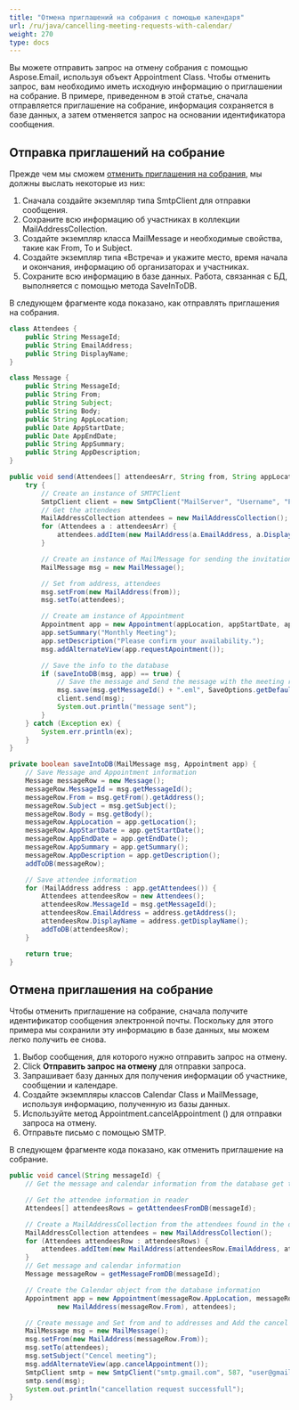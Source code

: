 ```yaml
---
title: "Отмена приглашений на собрания с помощью календаря"
url: /ru/java/cancelling-meeting-requests-with-calendar/
weight: 270
type: docs
---
```



Вы можете отправить запрос на отмену собрания с помощью Aspose.Email, используя объект Appointment Class. Чтобы отменить запрос, вам необходимо иметь исходную информацию о приглашении на собрание. В примере, приведенном в этой статье, сначала отправляется приглашение на собрание, информация сохраняется в базе данных, а затем отменяется запрос на основании идентификатора сообщения.
## **Отправка приглашений на собрание**
Прежде чем мы сможем [отменить приглашения на собрания](#cancelling-meeting-request), мы должны выслать некоторые из них:

1. Сначала создайте экземпляр типа SmtpClient для отправки сообщения.
1. Сохраните всю информацию об участниках в коллекции MailAddressCollection.
1. Создайте экземпляр класса MailMessage и необходимые свойства, такие как From, To и Subject.
1. Создайте экземпляр типа «Встреча» и укажите место, время начала и окончания, информацию об организаторах и участниках.
1. Сохраните всю информацию в базе данных. Работа, связанная с БД, выполняется с помощью метода SaveInToDB.

В следующем фрагменте кода показано, как отправлять приглашения на собрания.



~~~Java
class Attendees {
    public String MessageId;
    public String EmailAddress;
    public String DisplayName;
}

class Message {
    public String MessageId;
    public String From;
    public String Subject;
    public String Body;
    public String AppLocation;
    public Date AppStartDate;
    public Date AppEndDate;
    public String AppSummary;
    public String AppDescription;
}

public void send(Attendees[] attendeesArr, String from, String appLocation, Date appStartDate, Date appEndDate) {
    try {
        // Create an instance of SMTPClient
        SmtpClient client = new SmtpClient("MailServer", "Username", "Password");
        // Get the attendees
        MailAddressCollection attendees = new MailAddressCollection();
        for (Attendees a : attendeesArr) {
            attendees.addItem(new MailAddress(a.EmailAddress, a.DisplayName));
        }

        // Create an instance of MailMessage for sending the invitation
        MailMessage msg = new MailMessage();

        // Set from address, attendees
        msg.setFrom(new MailAddress(from));
        msg.setTo(attendees);

        // Create am instance of Appointment
        Appointment app = new Appointment(appLocation, appStartDate, appEndDate, new MailAddress(from), attendees);
        app.setSummary("Monthly Meeting");
        app.setDescription("Please confirm your availability.");
        msg.addAlternateView(app.requestApointment());

        // Save the info to the database
        if (saveIntoDB(msg, app) == true) {
            // Save the message and Send the message with the meeting request
            msg.save(msg.getMessageId() + ".eml", SaveOptions.getDefaultEml());
            client.send(msg);
            System.out.println("message sent");
        }
    } catch (Exception ex) {
        System.err.println(ex);
    }
}

private boolean saveIntoDB(MailMessage msg, Appointment app) {
    // Save Message and Appointment information
    Message messageRow = new Message();
    messageRow.MessageId = msg.getMessageId();
    messageRow.From = msg.getFrom().getAddress();
    messageRow.Subject = msg.getSubject();
    messageRow.Body = msg.getBody();
    messageRow.AppLocation = app.getLocation();
    messageRow.AppStartDate = app.getStartDate();
    messageRow.AppEndDate = app.getEndDate();
    messageRow.AppSummary = app.getSummary();
    messageRow.AppDescription = app.getDescription();
    addToDB(messageRow);

    // Save attendee information
    for (MailAddress address : app.getAttendees()) {
        Attendees attendeesRow = new Attendees();
        attendeesRow.MessageId = msg.getMessageId();
        attendeesRow.EmailAddress = address.getAddress();
        attendeesRow.DisplayName = address.getDisplayName();
        addToDB(attendeesRow);
    }

    return true;
}
~~~
## **Отмена приглашения на собрание**
Чтобы отменить приглашение на собрание, сначала получите идентификатор сообщения электронной почты. Поскольку для этого примера мы сохранили эту информацию в базе данных, мы можем легко получить ее снова.

1. Выбор сообщения, для которого нужно отправить запрос на отмену.
1. Click **Отправить запрос на отмену** для отправки запроса.
1. Запрашивает базу данных для получения информации об участнике, сообщении и календаре.
1. Создайте экземпляры классов Calendar Class и MailMessage, используя информацию, полученную из базы данных.
1. Используйте метод Appointment.cancelAppointment () для отправки запроса на отмену.
1. Отправьте письмо с помощью SMTP.

В следующем фрагменте кода показано, как отменить приглашение на собрание.



~~~Java
public void cancel(String messageId) {
    // Get the message and calendar information from the database get the attendee information

    // Get the attendee information in reader
    Attendees[] attendeesRows = getAttendeesFromDB(messageId);

    // Create a MailAddressCollection from the attendees found in the database
    MailAddressCollection attendees = new MailAddressCollection();
    for (Attendees attendeesRow : attendeesRows) {
        attendees.addItem(new MailAddress(attendeesRow.EmailAddress, attendeesRow.DisplayName));
    }
    // Get message and calendar information
    Message messageRow = getMessageFromDB(messageId);

    // Create the Calendar object from the database information
    Appointment app = new Appointment(messageRow.AppLocation, messageRow.AppSummary, messageRow.AppDescription, messageRow.AppStartDate, messageRow.AppEndDate,
            new MailAddress(messageRow.From), attendees);

    // Create message and Set from and to addresses and Add the cancel meeting request
    MailMessage msg = new MailMessage();
    msg.setFrom(new MailAddress(messageRow.From));
    msg.setTo(attendees);
    msg.setSubject("Cencel meeting");
    msg.addAlternateView(app.cancelAppointment());
    SmtpClient smtp = new SmtpClient("smtp.gmail.com", 587, "user@gmail.com", "password");
    smtp.send(msg);
    System.out.println("cancellation request successfull");
}
~~~
